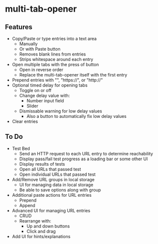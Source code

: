 # multi-tab-opener

## Features
- Copy/Paste or type entries into a text area
  - Manually
  - Or with Paste button
  - Removes blank lines from entries
  - Strips whitespace around each entry
- Open multiple tabs with the press of button
  - Open in reverse order
  - Replace the multi-tab-opener itself with the first entry
- Prepend entries with "", "https://", or "http://"
- Optional timed delay for opening tabs
  - Toggle on or off
  - Change delay value with:
    - Number input field
    - Slider
  - Dismissable warning for low delay values
    - Also a button to automatically fix low delay values
- Clear entries
  
## To Do
- Test Bed
  - Send an HTTP request to each URL entry to determine reachability
  - Display pass/fail test progress as a loading bar or some other UI
  - Display results of tests
  - Open all URLs that passed test
  - Open individual URLs that passed test
- Add/Remove URL groups in local storage
  - UI for managing data in local storage
  - Be able to save options along with group
- Additional paste actions for URL entries
  - Prepend
  - Append
- Advanced UI for managing URL entries
  - CRUD
  - Rearrange with:
    - Up and down buttons
    - Click and drag
- Add UI for hints/explanations
